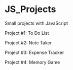 # JS_Projects
Small projects with JavaScript

Project #1: To Do List

Project #2: Note Taker

Project #3: Expense Tracker

Project #4: Memory Game
